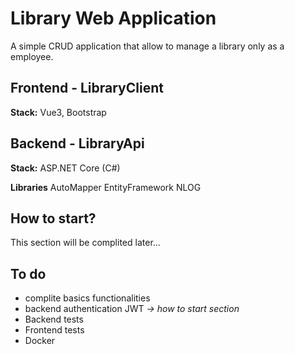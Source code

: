 # Library Web Application

A simple CRUD application that allow to manage a library only as a employee.

## Frontend - LibraryClient
**Stack:** Vue3, Bootstrap

## Backend - LibraryApi
**Stack:** ASP.NET Core (C#)

**Libraries**
AutoMapper
EntityFramework
NLOG

## How to start?
This section will be complited later...

## To do
- complite basics functionalities
- backend authentication JWT *-> how to start section*
- Backend tests
- Frontend tests
- Docker
